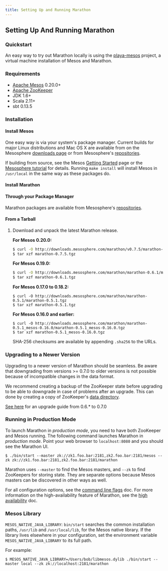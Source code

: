 ```yaml
---
title: Setting Up and Running Marathon
---
```


## Setting Up And Running Marathon

### Quickstart

An easy way to try out Marathon locally is using the [playa-mesos](https://github.com/mesosphere/playa-mesos) project, a virtual machine installation of Mesos and Marathon.

### Requirements

* [Apache Mesos][Mesos] 0.20.0+
* [Apache ZooKeeper][ZooKeeper]
* JDK 1.6+
* Scala 2.11+
* sbt 0.13.5

### Installation

#### Install Mesos

One easy way is via your system's package manager.
Current builds for major Linux distributions and Mac OS X are available
from on the Mesosphere [downloads page](http://mesosphere.com/downloads/)
or from Mesosphere's [repositories](http://mesosphere.com/2014/07/17/mesosphere-package-repositories/).

If building from source, see the
Mesos [Getting Started](http://mesos.apache.org/gettingstarted/) page or the
[Mesosphere tutorial](http://mesosphere.com/2013/08/01/distributed-fault-tolerant-framework-apache-mesos/)
for details. Running `make install` will install Mesos in `/usr/local` in
the same way as these packages do.

#### Install Marathon

#### Through your Package Manager

Marathon packages are available from Mesosphere's [repositories](http://mesosphere.com/2014/07/17/mesosphere-package-repositories/).

#### From a Tarball

1.  Download and unpack the latest Marathon release.

    **For Mesos 0.20.0:**

    ``` bash
    $ curl -O http://downloads.mesosphere.com/marathon/v0.7.5/marathon-0.7.5.tgz
    $ tar xzf marathon-0.7.5.tgz
    ```

    **For Mesos 0.19.0:**

    ``` bash
    $ curl -O http://downloads.mesosphere.com/marathon/marathon-0.6.1/marathon-0.6.1.tgz
    $ tar xzf marathon-0.6.1.tgz
    ```

    **For Mesos 0.17.0 to 0.18.2:**

    ``` console
    $ curl -O http://downloads.mesosphere.com/marathon/marathon-0.5.1/marathon-0.5.1.tgz
    $ tar xzf marathon-0.5.1.tgz
    ```

    **For Mesos 0.16.0 and earlier:**

    ``` console
    $ curl -O http://downloads.mesosphere.com/marathon/marathon-0.5.1_mesos-0.16.0/marathon-0.5.1_mesos-0.16.0.tgz
    $ tar xzf marathon-0.5.1_mesos-0.16.0.tgz
    ```

    SHA-256 checksums are available by appending `.sha256` to the URLs.


### Upgrading to a Newer Version

Upgrading to a newer version of Marathon should be seamless. Be aware that
downgrading from versions >= 0.7.0 to older versions is not possible
because of incompatible changes in the data format.

We recommend creating a backup of the ZooKeeper state before upgrading to be able to downgrade in case
of problems after an upgrade. This can done by creating a copy of ZooKeeper's [data directory](http://zookeeper.apache.org/doc/r3.1.2/zookeeperAdmin.html#The+Data+Directory).

[See here](https://mesosphere.github.io/marathon/docs/upgrade/06xto070.html) for an upgrade guide from 0.6.* to 0.7.0

### Running in Production Mode

To launch Marathon in *production mode*, you need to have both
ZooKeeper and Mesos running. The following command launches
Marathon in *production mode*. Point your web browser to
`localhost:8080` and you should see the Marathon UI.

``` console
$ ./bin/start --master zk://zk1.foo.bar:2181,zk2.foo.bar:2181/mesos --zk zk://zk1.foo.bar:2181,zk2.foo.bar:2181/marathon
```

Marathon uses `--master` to find the Mesos masters, and `--zk` to find ZooKeepers
for storing state. They are separate options because Mesos masters can be
discovered in other ways as well.

For all configuration options, see the [command line flags](command-line-flags.html) doc. For more information on the high-availability feature of Marathon, see the [high availability](high-availability.html) doc.

### Mesos Library

`MESOS_NATIVE_JAVA_LIBRARY`: `bin/start` searches the common installation paths,
`/usr/lib` and `/usr/local/lib`, for the Mesos native library. If the
library lives elsewhere in your configuration, set the environment variable
`MESOS_NATIVE_JAVA_LIBRARY` to its full path.

For example:

```console
$ MESOS_NATIVE_JAVA_LIBRARY=/Users/bob/libmesos.dylib ./bin/start --master local --zk zk://localhost:2181/marathon
```



[Mesos]: https://mesos.apache.org/ "Apache Mesos"
[Zookeeper]: https://zookeeper.apache.org/ "Apache ZooKeeper"
